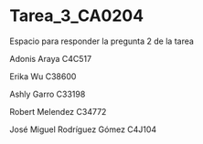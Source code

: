 # Tarea\_3\_CA0204

Espacio para responder la pregunta 2 de la tarea

Adonis Araya C4C517

Erika Wu C38600

Ashly Garro C33198

Robert Melendez C34772

José Miguel Rodríguez Gómez C4J104
